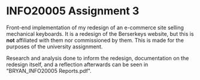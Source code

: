 # INFO20005 Assignment 3

Front-end implementation of my redesign of an e-commerce site selling mechanical keyboards. It is a redesign of the Berserkeys website, but this is **not** affiliated with them nor commissioned by them. This is made for the purposes of the university assignment.

Research and analysis done to inform the redesign, documentation on the redesign itself, and a reflection afterwards can be seen in "BRYAN_INFO20005 Reports.pdf".
